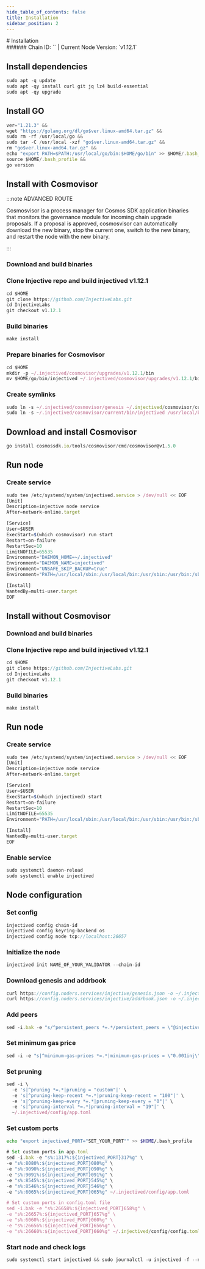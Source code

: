 ```yaml
---
hide_table_of_contents: false
title: Installation
sidebar_position: 2
---
```


<div class="h1-with-icon icon-injective">
# Installation
</div>
###### Chain ID: `` | Current Node Version: `v1.12.1`

## Install dependencies

```js
sudo apt -q update
sudo apt -qy install curl git jq lz4 build-essential
sudo apt -qy upgrade
```

## Install GO
```js
ver="1.21.3" &&
wget "https://golang.org/dl/go$ver.linux-amd64.tar.gz" &&
sudo rm -rf /usr/local/go &&
sudo tar -C /usr/local -xzf "go$ver.linux-amd64.tar.gz" &&
rm "go$ver.linux-amd64.tar.gz" &&
echo "export PATH=$PATH:/usr/local/go/bin:$HOME/go/bin" >> $HOME/.bash_profile &&
source $HOME/.bash_profile &&
go version
```

## Install with Cosmovisor
:::note ADVANCED ROUTE

Cosmosvisor is a process manager for Cosmos SDK application binaries that monitors the governance module for incoming chain upgrade proposals. If a proposal is approved, cosmosvisor can automatically download the new binary, stop the current one, switch to the new binary, and restart the node with the new binary.

:::
### Download and build binaries
### Clone Injective repo and build injectived v1.12.1
```js
cd $HOME
git clone https://github.com/InjectiveLabs.git
cd InjectiveLabs
git checkout v1.12.1
```

### Build binaries
```js
make install
```
### Prepare binaries for Cosmovisor
```js
cd $HOME
mkdir -p ~/.injectived/cosmovisor/upgrades/v1.12.1/bin
mv $HOME/go/bin/injectived ~/.injectived/cosmovisor/upgrades/v1.12.1/bin/
```

### Create symlinks
```js
sudo ln -s ~/.injectived/cosmovisor/genesis ~/.injectived/cosmovisor/current -f
sudo ln -s ~/.injectived/cosmovisor/current/bin/injectived /usr/local/bin/injectived -f
```

## Download and install Cosmovisor
```js
go install cosmossdk.io/tools/cosmovisor/cmd/cosmovisor@v1.5.0
```

## Run node
### Create service
```js
sudo tee /etc/systemd/system/injectived.service > /dev/null << EOF
[Unit]
Description=injective node service
After=network-online.target

[Service]
User=$USER
ExecStart=$(which cosmovisor) run start
Restart=on-failure
RestartSec=10
LimitNOFILE=65535
Environment="DAEMON_HOME=~/.injectived"
Environment="DAEMON_NAME=injectived"
Environment="UNSAFE_SKIP_BACKUP=true"
Environment="PATH=/usr/local/sbin:/usr/local/bin:/usr/sbin:/usr/bin:/sbin:/bin:/usr/games:/usr/local/games:/snap/bin:~/.injectived/cosmovisor/current/bin"

[Install]
WantedBy=multi-user.target
EOF
```

## Install without Cosmovisor

### Download and build binaries
### Clone Injective repo and build injectived v1.12.1
```js
cd $HOME
git clone https://github.com/InjectiveLabs.git
cd InjectiveLabs
git checkout v1.12.1
```

### Build binaries
```js
make install
```

## Run node
### Create service
```js
sudo tee /etc/systemd/system/injectived.service > /dev/null << EOF
[Unit]
Description=injective node service
After=network-online.target

[Service]
User=$USER
ExecStart=$(which injectived) start
Restart=on-failure
RestartSec=10
LimitNOFILE=65535
Environment="PATH=/usr/local/sbin:/usr/local/bin:/usr/sbin:/usr/bin:/sbin:/bin:/usr/games:/usr/local/games:/snap/bin"

[Install]
WantedBy=multi-user.target
EOF
```

### Enable service
```js
sudo systemctl daemon-reload
sudo systemctl enable injectived
```

## Node configuration
### Set config
```js
injectived config chain-id 
injectived config keyring-backend os
injectived config node tcp://localhost:26657
```

### Initialize the node
```js
injectived init NAME_OF_YOUR_VALIDATOR --chain-id 
```

### Download genesis and addrbook
```js
curl https://config.noders.services/injective/genesis.json -o ~/.injectived/config/genesis.json
curl https://config.noders.services/injective/addrbook.json -o ~/.injectived/config/addrbook.json
```
### Add peers
```js
sed -i.bak -e "s/^persistent_peers *=.*/persistent_peers = \"@injective-rpc.noders.services:\"/" ~/.injectived/config/config.toml
```

### Set minimum gas price
```js
sed -i -e "s|^minimum-gas-prices *=.*|minimum-gas-prices = \"0.001inj\"|" ~/.injectived/config/app.toml
```
### Set pruning
```js
sed -i \
  -e 's|^pruning *=.*|pruning = "custom"|' \
  -e 's|^pruning-keep-recent *=.*|pruning-keep-recent = "100"|' \
  -e 's|^pruning-keep-every *=.*|pruning-keep-every = "0"|' \
  -e 's|^pruning-interval *=.*|pruning-interval = "19"|' \
  ~/.injectived/config/app.toml
```

### Set custom ports

```bash
echo "export injectived_PORT="SET_YOUR_PORT"" >> $HOME/.bash_profile
```

```js
# Set custom ports in app.toml
sed -i.bak -e "s%:1317%:${injectived_PORT}317%g" \
-e "s%:8080%:${injectived_PORT}080%g" \
-e "s%:9090%:${injectived_PORT}090%g" \
-e "s%:9091%:${injectived_PORT}091%g" \
-e "s%:8545%:${injectived_PORT}545%g" \
-e "s%:8546%:${injectived_PORT}546%g" \
-e "s%:6065%:${injectived_PORT}065%g" ~/.injectived/config/app.toml

# Set custom ports in config.toml file
sed -i.bak -e "s%:26658%:${injectived_PORT}658%g" \
-e "s%:26657%:${injectived_PORT}657%g" \
-e "s%:6060%:${injectived_PORT}060%g" \
-e "s%:26656%:${injectived_PORT}656%g" \
-e "s%:26660%:${injectived_PORT}660%g" ~/.injectived/config/config.toml
```

### Start node and check logs
```js
sudo systemctl start injectived && sudo journalctl -u injectived -f --no-hostname -o cat
```
